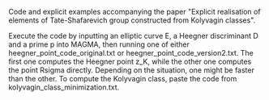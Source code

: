 Code and explicit examples accompanying the paper "Explicit realisation of elements of Tate-Shafarevich group constructed from Kolyvagin classes".

Execute the code by inputting an elliptic curve E, a Heegner discriminant D and a prime p into MAGMA, then running one of either heegner_point_code_original.txt or heegner_point_code_version2.txt. The first one computes the Heegner point z_K, while the other one computes the point Rsigma directly. Depending on the situation, one might be faster than the other. To compute the Kolyvagin class, paste the code from kolyvagin_class_minimization.txt.
